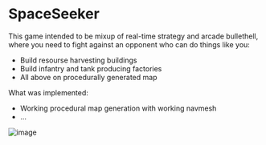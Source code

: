 # SpaceSeeker
This game intended to be mixup of real-time strategy and arcade bullethell, where you need to fight against an opponent who can do things like you:
- Build resourse harvesting buildings
- Build infantry and tank  producing factories
- All above on procedurally generated map

What was implemented:
- Working procedural map generation with working navmesh
- ...

![image](https://user-images.githubusercontent.com/45365159/196510598-ad3d4d62-4781-44c3-9c1d-6a18ae8be2da.png)
